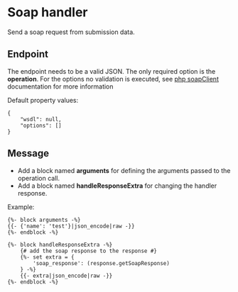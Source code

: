 # Soap handler

Send a soap request from submission data.

## Endpoint

The endpoint needs to be a valid JSON. The only required option is the **operation**.
For the options no validation is executed, see [php soapClient](https://www.php.net/manual/en/soapclient.soapclient.php) documentation for more information

Default property values:
```twig 
{
    "wsdl": null,
    "options": []
}
```

## Message

- Add a block named **arguments** for defining the arguments passed to the operation call. 
- Add a block named **handleResponseExtra** for changing the handler response.

Example:
```twig 
{%- block arguments -%}
{{- {'name': 'test'}|json_encode|raw -}}
{%- endblock -%}

{%- block handleResponseExtra -%}
    {# add the soap response to the response #}
    {%- set extra = {
        'soap_response': (response.getSoapResponse)
    } -%}
    {{- extra|json_encode|raw -}}
{%- endblock -%}
```
